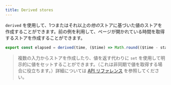 ```yaml
---
title: Derived stores
---
```


`derived` を使用して、1つまたはそれ以上の*他の*ストアに基づいた値のストアを作成することができます。前の例を利用して、ページが開かれている時間を取得するストアを作成することができます。

```js
export const elapsed = derived(time, ($time) => Math.round(($time - start) / 1000));
```

> 複数の入力からストアを作成したり、値を返す代わりに `set` を使用して明示的に値をセットすることができます。（これは非同期で値を取得する場合に役立ちます。）詳細については [API リファレンス](https://svelte.jp/docs#run-time-svelte-store-derived) を参照してください。
